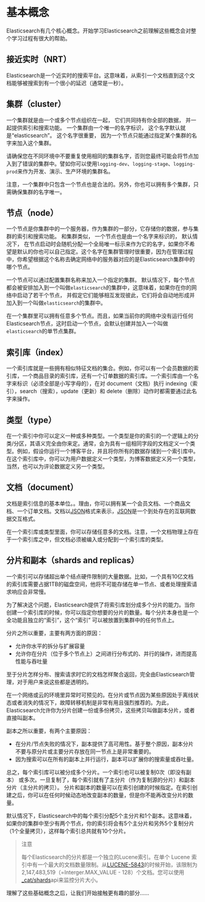 # 基本概念

Elasticsearch有几个核心概念。开始学习Elasticsearch之前理解这些概念会对整个学习过程有很大的帮助。

## 接近实时（NRT）

Elasticsearch是一个近实时的搜索平台。这意味着，从索引一个文档直到这个文档能够被搜索到有一个很小的延迟（通常是一秒）。

## 集群（cluster）

一个集群就是由一个或多个节点组织在一起， 它们共同持有你全部的数据， 并一起提供索引和搜索功能。 一个集群由一个唯一的名字标识， 这个名字默认就是“elasticsearch”。 这个名字很重要， 因为一个节点只能通过指定某个集群的名字来加入这个集群。

请确保您在不同环境中不要重复使用相同的集群名字，否则您最终可能会将节点加入到了错误的集群中。譬如你可以使用`logging-dev`、`logging-stage`、`logging-prod`来作为开发、演示、生产环境的集群名。

注意，一个集群中只包含一个节点也是合法的。另外，你也可以拥有多个集群，只需确保集群的名字唯一。

## 节点（node）

一个节点是你集群中的一个服务器，作为集群的一部分，它存储你的数据，参与集群的索引和搜索功能。 和集群类似， 一个节点也是由一个名字来标识的， 默认情况下， 在节点启动时会随机分配一个全局唯一标示来作为它的名字，如果你不希望是默认的你也可以自己指定。这个名字在集群管理时很重要，因为在管理过程中，你希望根据这个名称去确定网络中的服务器对应的是Elasticsearch集群中的哪个节点。

一个节点可以通过配置集群名称来加入一个指定的集群。 默认情况下，每个节点都会被安排加入到一个叫做`elasticsearch`的集群中，这意味着，如果你在你的网络中启动了若干个节点， 并假定它们能够相互发现彼此，它们将会自动地形成并加入到一个叫做`elasticsearch`的集群中。

在一个集群里可以拥有任意多个节点。而且，如果当前你的网络中没有运行任何Elasticsearch节点，这时启动一个节点，会默认创建并加入一个叫做`elasticsearch`的单节点集群。

## 索引库（index）

一个索引库就是一些拥有相似特征文档的集合。例如，你可以有一个会员数据的索引库，一个商品目录的索引库，还有一个订单数据的索引库。一个索引库由一个名字来标识（必须全部是小写字母的），在对 document（文档）执行 indexing（索引），search（搜索），update（更新）和 delete（删除）动作时都需要通过此名字来操作。

## 类型（type）

在一个索引中你可以定义一种或多种类型。一个类型是你的索引的一个逻辑上的分类/分区，其语义完全由你来定。通常，会为具有一组相同字段的文档定义一个类型。例如，假设你运行一个博客平台，并且将你所有的数据存储到一个索引库中。在这个索引库中，你可以为用户数据定义一个类型，为博客数据定义另一个类型，当然，也可以为评论数据定义另一个类型。

## 文档（document）

文档是索引信息的基本单位。。理由，你可以拥有某一个会员文档、一个商品文档、一个订单文档。文档以[JSON](http://json.org/)格式来表示，[JSON](http://json.org/)是一个到处存在的互联网数据交互格式。

在一个索引库或类型里面，你可以存储任意多的文档。注意，一个文档物理上存在于一个索引库之中，但文档必须被编入或分配到一个索引库的类型。

## 分片和副本（shards and replicas）

一个索引可以存储超出单个结点硬件限制的大量数据。比如，一个具有10亿文档的索引库需要占据1TB的磁盘空间，他将不可能存储在单一节点、或者处理搜索请求响应会非常慢。

为了解决这个问题，Elasticsearch提供了将索引库划分成多个分片的能力。当你创建一个索引库的时候，你可以指定你想要的分片的数量。每个分片本身也是一个全功能且独立的“索引”，这个“索引” 可以被放置到集群中的任何节点上。

分片之所以重要，主要有两方面的原因：

* 允许你水平的拆分与扩展容量
* 允许你在分片（位于多个节点上）之间进行分布式的、并行的操作，进而提高性能与吞吐量

至于分片怎样分布、搜索请求时它的文档怎样聚合返回，完全由Elasticsearch管理，对于用户来说这些都是透明的。

在一个网络或云的环境里异常时可预见的。在分片或节点因为某些原因处于离线状态或者消失的情况下，故障转移机制是非常有用且强烈推荐的。为此，Elasticsearch允许你为分片创建一份或多份拷贝，这些拷贝叫做副本分片，或者直接叫副本。

副本之所以重要，有两个主要原因：

* 在分片/节点失败的情况下，副本提供了高可用性。基于整个原因，副本分片不要与原分片或主要分片存放在同一节点上是非常重要的。
* 因为搜索可以在所有的副本上并行运行，副本可以扩展你的搜索量或吞吐量。

总之，每个索引库可以被分成多个分片。一个索引也可以被复制0次（即没有副本） 或多次。一旦复制了，每个索引就有了主分片（作为复制源的分片）和副本分片（主分片的拷贝）。 分片和副本的数量可以在索引创建的时候指定。在索引创建之后，你可以在任何时候动态地改变副本的数量，但是你不能再改变分片的数量。

默认情况下，Elasticsearch中的每个索引分配5个主分片和1个副本。这意味着，如果你的集群中至少有两个节点，你的索引将会有5个主分片和另外5个复制分片（1个全量拷贝），这样每个索引总共就有10个分片。

> 注意
>
> 每个Elasticsearch的分片都是一个独立的Lucene索引。在单个 Lucene 索引中有一个最大的文档数量限制。从[LUCENE-5843](https://issues.apache.org/jira/browse/LUCENE-5843)的时候开始，该限制为 2,147,483,519（=Interger.MAX_VALUE - 128）个文档。您可以使用 [_cat/shards](https://www.elastic.co/guide/en/elasticsearch/reference/current/cat-shards.html)api来监控分片大小。

理解了这些基础概念之后，让我们开始接触更有趣的部分......